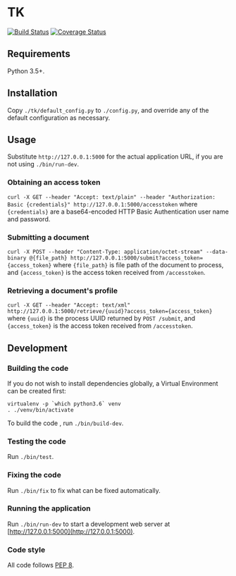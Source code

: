# TK

[![Build Status](https://travis-ci.org/bartfeenstra/tk.svg?branch=master)](https://travis-ci.org/bartfeenstra/tk) [![Coverage Status](https://coveralls.io/repos/github/bartfeenstra/tk/badge.svg?branch=master)](https://coveralls.io/github/bartfeenstra/tk?branch=master)

## Requirements
Python 3.5+.

## Installation
Copy `./tk/default_config.py` to `./config.py`, and override any of the
default configuration as necessary.

## Usage
Substitute `http://127.0.0.1:5000` for the actual application URL, if
you are not using `./bin/run-dev`.

### Obtaining an access token
`curl -X GET --header "Accept: text/plain" --header "Authorization: Basic {credentials}" http://127.0.0.1:5000/accesstoken`
where `{credentials}` are a base64-encoded HTTP Basic Authentication
user name and password.

### Submitting a document
`curl -X POST --header "Content-Type: application/octet-stream" --data-binary @{file_path} http://127.0.0.1:5000/submit?access_token={access_token}`
where `{file_path}` is file path of the document to process, and
`{access_token}` is the access token received from `/accesstoken`.

### Retrieving a document's profile
`curl -X GET --header "Accept: text/xml" http://127.0.0.1:5000/retrieve/{uuid}?access_token={access_token}`
where `{uuid}` is the process UUID returned by `POST /submit`, and
`{access_token}` is the access token received from `/accesstoken`.

## Development

### Building the code
If you do not wish to install dependencies globally, a Virtual
Environment can be created first:
```
virtualenv -p `which python3.6` venv
. ./venv/bin/activate
```
To build the code , run `./bin/build-dev`.

### Testing the code
Run `./bin/test`.

### Fixing the code
Run `./bin/fix` to fix what can be fixed automatically.

### Running the application
Run `./bin/run-dev` to start a development web server at
[http://127.0.0.1:5000](http://127.0.0.1:5000).

### Code style
All code follows [PEP 8](https://www.python.org/dev/peps/pep-0008/).
